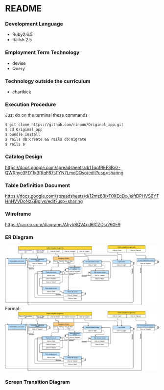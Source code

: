 # README

### Development Language
- Ruby2.6.5
- Rails5.2.5


### Employment Term Technology
- devise
- Query

### Technology outside the curriculum
- chartkick


### Execution Procedure
Just do on the terminal these commands

```
$ git clone https://github.com/rinouu/Original_app.git
$ cd Original_app
$ bundle install
$ rails db:create && rails db:migrate
$ rails s
```
### Catalog Design
https://docs.google.com/spreadsheets/d/1Tqo1REF3Byz-QWRhye3FD1fk3RtqF67sTYN7LmoDQso/edit?usp=sharing

### Table Definition Document
https://docs.google.com/spreadsheets/d/12mz68lxF0XEqDxJeiftDPHVS0YTHnHVVDoNzZjBgivs/edit?usp=sharing

### Wireframe
https://cacoo.com/diagrams/AhybSQV4cd6lCZDs/260E9

### ER Diagram
![GitHub Logo](/public/screen_transition.png)
Format: ![Alt Text](/public/screen_transition.png)

### Screen Transition Diagram
